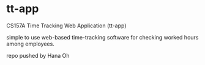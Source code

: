 # tt-app
CS157A Time Tracking Web Application (tt-app)

simple to use web-based time-tracking software for checking worked hours among employees.

repo pushed by Hana Oh
